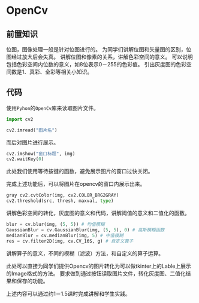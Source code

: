 # OpenCv

## 前置知识
位图，图像处理一般是针对位图进行的。
为同学们讲解位图和矢量图的区别，位图经过放大后会失真。
讲解位图和像素的关系，讲解色彩空间的意义。
可以说明包括色彩空间内位数的意义，如8位表示0－255的色彩值。
引出灰度图的色彩空间数是1、真彩、全彩等相关小知识。
## 代码
使用`Pyhon`的`OpenCv`库来读取图片文件。
```python
import cv2

cv2.imread("图片名")
```
而后对图片进行展示。

```python
cv2.imshow("窗口标题", img)
cv2.waitKey(0)
```
此处我们使用等待按键的函数，避免展示图片的窗口过快关闭。

完成上述功能后，可以将图片在opencv的窗口内展示出来。

```python
gray cv2.cvtColor(img, cv2.COLOR_BRG2GRAY)
cv2.threshold(src, thresh, maxval, type)
```

讲解色彩空间的转化，灰度图的意义和代码，讲解阈值的意义和二值化的函数。
```python
blur = cv.blur(img, (5, 5)) # 均值模糊
GaussianBlur = cv.GaussianBlur(img, (5, 5), 0) # 高斯模糊函数 
medianBlur = cv.medianBlur(img, 5) # 中值模糊 
res = cv.filter2D(img, cv.CV_16S, g) # 自定义算子
```
讲解算子的意义，不同的模糊（滤波）方法，和自定义的算子运算。

此处可以直接为同学们提供Opencv的图片转化为可以做tkinter上的Lable上展示的Image格式的方法。
要求做到通过按钮读取图片文件，转化灰度图、二值化结果和保存的功能。

上述内容可以通过约1－1.5课时完成讲解和学生实践。